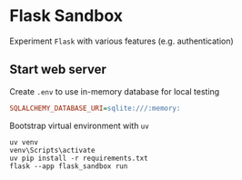 # Flask Sandbox

Experiment `Flask` with various features (e.g. authentication)

## Start web server

Create `.env` to use in-memory database for local testing
````ini
SQLALCHEMY_DATABASE_URI=sqlite:///:memory:
````

Bootstrap virtual environment with `uv`
````commandline
uv venv
venv\Scripts\activate
uv pip install -r requirements.txt
flask --app flask_sandbox run
````
